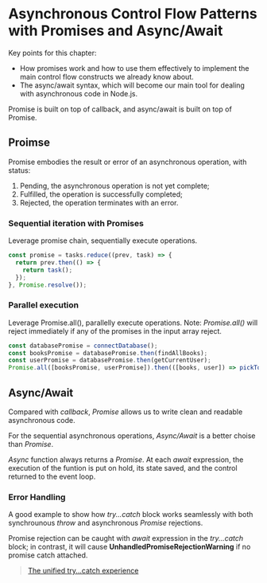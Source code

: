 # Asynchronous Control Flow Patterns with Promises and Async/Await

Key points for this chapter:

- How promises work and how to use them effectively to implement the main control flow constructs we already know about.
- The async/await syntax, which will become our main tool for dealing with asynchronous code in Node.js.

Promise is built on top of callback, and async/await is built on top of Promise.

## Proimse

Promise embodies the result or error of an asynchronous operation, with status:

1. Pending, the asynchronous operation is not yet complete;
2. Fulfilled, the operation is successfully completed;
3. Rejected, the operation terminates with an error.

### Sequential iteration with Promises

Leverage promise chain, sequentially execute operations.

```javascript
const promise = tasks.reduce((prev, task) => {
  return prev.then(() => {
    return task();
  });
}, Promise.resolve());
```

### Parallel execution

Leverage Promise.all(), parallelly execute operations. Note: _Promise.all()_ will reject immediately if any of the promises in the input array reject.

```javascript
const databasePromise = connectDatabase();
const booksPromise = databasePromise.then(findAllBooks);
const userPromise = databasePromise.then(getCurrentUser);
Promise.all([booksPromise, userPromise]).then(([books, user]) => pickTopRecommendations(books, user));
```

## Async/Await

Compared with _callback_, _Promise_ allows us to write clean and readable asynchronous code.

For the sequential asynchronous operations, _Async/Await_ is a better choise than _Promise_.

_Async_ function always returns a _Promise_. At each _await_ expression, the execution of the funtion is put on hold, its state saved, and the control returned to the event loop.

### Error Handling

A good example to show how _try...catch_ block works seamlessly with both synchrounous _throw_ and asynchronous _Promise_ rejections.

Promise rejection can be caught with _await_ expression in the _try...catch_ block; in contrast, it will cause **UnhandledPromiseRejectionWarning** if no promise catch attached.

> [The unified try...catch experience](./error-handling-example)
